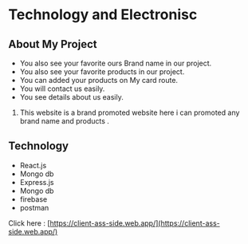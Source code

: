 # Technology and Electronisc

## About My Project
- You also see your favorite ours Brand name in  our project.
- You also see your favorite products in our project.
- You can added your products on My card route.
- You will contact us easily.
- You see details about us easily.
1. This website is a brand promoted website here  i can promoted any brand name and products . 

## Technology
- React.js
- Mongo db 
- Express.js
- Mongo db 
- firebase
- postman

 Click here : [https://client-ass-side.web.app/](https://client-ass-side.web.app/)